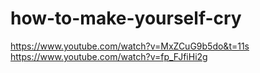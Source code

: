 # how-to-make-yourself-cry



https://www.youtube.com/watch?v=MxZCuG9b5do&t=11s
https://www.youtube.com/watch?v=fp_FJfiHi2g
